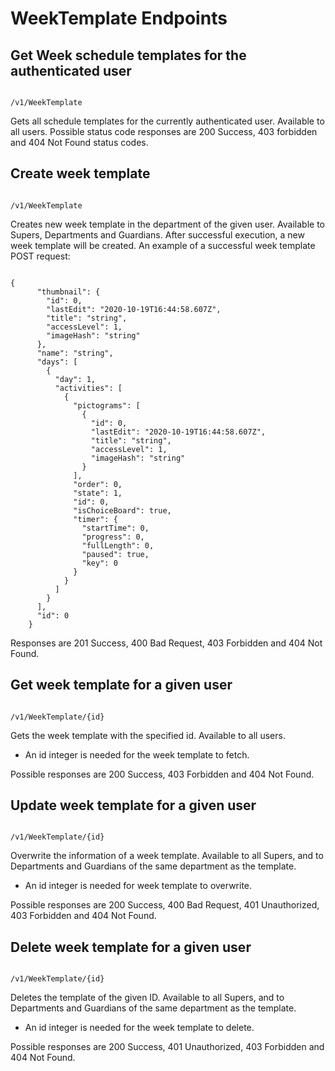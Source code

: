 # WeekTemplate Endpoints

## Get Week schedule templates for the authenticated user

````

/v1/WeekTemplate

```` 

Gets all schedule templates for the currently authenticated user. Available to all users.
Possible status code responses are 200 Success, 403 forbidden and 404 Not Found status codes.

## Create week template

````

/v1/WeekTemplate

````

Creates new week template in the department of the given user. Available to Supers, Departments and Guardians.
After successful execution, a new week template will be created.
An example of a successful week template POST request:

````

{
      "thumbnail": {
        "id": 0,
        "lastEdit": "2020-10-19T16:44:58.607Z",
        "title": "string",
        "accessLevel": 1,
        "imageHash": "string"
      },
      "name": "string",
      "days": [
        {
          "day": 1,
          "activities": [
            {
              "pictograms": [
                {
                  "id": 0,
                  "lastEdit": "2020-10-19T16:44:58.607Z",
                  "title": "string",
                  "accessLevel": 1,
                  "imageHash": "string"
                }
              ],
              "order": 0,
              "state": 1,
              "id": 0,
              "isChoiceBoard": true,
              "timer": {
                "startTime": 0,
                "progress": 0,
                "fullLength": 0,
                "paused": true,
                "key": 0
              }
            }
          ]
        }
      ],
      "id": 0
    }

````

Responses are 201 Success, 400 Bad Request, 403 Forbidden and 404 Not Found.

## Get week template for a given user

````

/v1/WeekTemplate/{id}

```` 

Gets the week template with the specified id. Available to all users.

* An id integer is needed for the week template to fetch.

Possible responses are 200 Success, 403 Forbidden and 404 Not Found.

## Update week template for a given user

````

/v1/WeekTemplate/{id}

```` 

Overwrite the information of a week template. Available to all Supers, and to Departments and Guardians of the same department as the template.

* An id integer is needed for week template to overwrite.

Possible responses are 200 Success, 400 Bad Request, 401 Unauthorized, 403 Forbidden and 404 Not Found.

## Delete week template for a given user

````

/v1/WeekTemplate/{id}

```` 

Deletes the template of the given ID. Available to all Supers, and to Departments and Guardians of the same department as the template.

* An id integer is needed for the week template to delete.

Possible responses are 200 Success, 401 Unauthorized, 403 Forbidden and 404 Not Found.